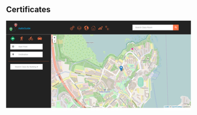 ## Certificates

  ![ScreenShot](https://github.com/UmerSharif/AaltoGuide/blob/master/screenshot.png)
